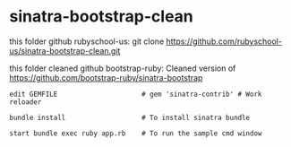 sinatra-bootstrap-clean
=======================


this folder github rubyschool-us:
git clone https://github.com/rubyschool-us/sinatra-bootstrap-clean.git

this folder cleaned github bootstrap-ruby: 
Cleaned version of https://github.com/bootstrap-ruby/sinatra-bootstrap

	
    edit GEMFILE                     # gem 'sinatra-contrib' # Work reloader

    bundle install                   # To install sinatra bundle

    start bundle exec ruby app.rb    # To run the sample cmd window

